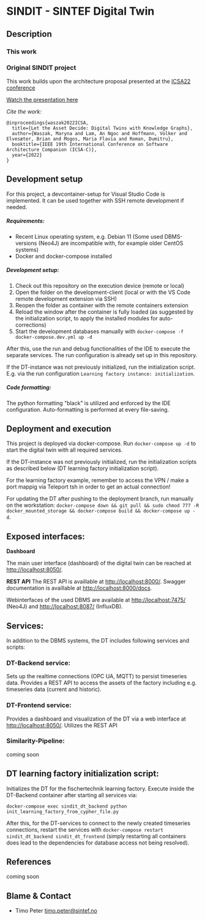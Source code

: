 # SINDIT - SINTEF Digital Twin

## Description

### This work

### Original SINDIT project

This work builds upon the architecture proposal presented at the [ICSA22 conference](https://icsa-conferences.org/2022/conference-tracks/new-and-emerging-ideas/)

[Watch the presentation here](https://www.youtube.com/watch?v=ExHNP6527d8&list=PLmMTZhDUcVmuFcJG9tbxR6AAWcOl2Jej3&index=29&t=2s)

*Cite the work:*

```
@inproceedings{waszak2022ICSA,
  title={Let the Asset Decide: Digital Twins with Knowledge Graphs},
  author={Waszak, Maryna and Lam, An Ngoc and Hoffmann, Volker and Elvesæter, Brian and Mogos, Maria Flavia and Roman, Dumitru},
  booktitle={IEEE 19th International Conference on Software Architecture Companion (ICSA-C)},
  year={2022}
}
```

## Development setup
For this project, a devcontainer-setup for Visual Studio Code is implemented. It can be used together with SSH remote development if needed.

##### Requirements:
- Recent Linux operating system, e.g. Debian 11 (Some used DBMS-versions (Neo4J) are incompatible with, for example older CentOS systems)
- Docker and docker-compose installed

##### Development setup:
1. Check out this repository on the execution device (remote or local)
2. Open the folder on the development-client (local or with the VS Code remote development extension via SSH)
3. Reopen the folder as container with the remote containers extension
4. Reload the window after the container is fully loaded (as suggested by the initialization script, to apply the installed modules for auto-corrections)
5. Start the development databases manually with `docker-compose -f docker-compose.dev.yml up -d`

After this, use the run and debug functionalities of the IDE to execute the separate services. The run configuration is already set up in this repository.

If the DT-instance was not previously initialized, run the initialization script. E.g. via the run configuration `Learning factory instance: initialization`.

##### Code formatting:
The python formatting "black" is utilized and enforced by the IDE configuration. Auto-formatting is performed at every file-saving.

## Deployment and execution
This project is deployed via docker-compose. Run `docker-compose up -d` to start the digital twin with all required services.

If the DT-instance was not previously initialized, run the initialization scripts as described below (DT learning factory initialization script).

For the learning factory example, remember to access the VPN / make a port mappig via Teleport tsh in order to get an actual connection!

 

For updating the DT after pushing to the deployment branch, run manually on the workstation: `docker-compose down && git pull && sudo chmod 777 -R docker_mounted_storage && docker-compose build && docker-compose up -d`.

## Exposed interfaces:

**Dashboard**

The main user interface (dashboard) of the digital twin can be reached at [http://localhost:8050/](http://localhost:8050/). 

**REST API**
The REST API is availlable at [http://localhost:8000/](http://localhost:8000/). 
Swagger documentation is availlable at [http://localhost:8000/docs](http://localhost:8000/docs). 
 
Webinterfaces of the used DBMS are available at  [http://localhost:7475/](http://localhost:7475/) (Neo4J) and  [http://localhost:8087/](http://localhost:8087/) (InfluxDB).

## Services:

In addition to the DBMS systems, the DT includes following services and scripts:

### DT-Backend service:

Sets up the realtime connections (OPC UA, MQTT) to persist timeseries data. Provides a REST API to access the assets of the factory including e.g. timeseries data (current and historic).

### DT-Frontend service:

Provides a dashboard and visualization of the DT via a web interface at [http://localhost:8050/](http://localhost:8050/). Utilizes the REST API

### Similarity-Pipeline:

coming soon

## DT learning factory initialization script:

Initializes the DT for the fischertechnik learning factory. Execute inside the DT-Backend container after starting all services via: 

`docker-compose exec sindit_dt_backend python init_learning_factory_from_cypher_file.py`

After this, for the DT-services to connect to the newly created timeseries connections, restart the services with `docker-compose restart sindit_dt_backend sindit_dt_frontend` (simply restarting all containers does lead to the dependencies for database access not being resolved).

## References

coming soon

## Blame & Contact

- Timo Peter [<timo.peter@sintef.no>](mailto:timo.peter@sintef.no)
